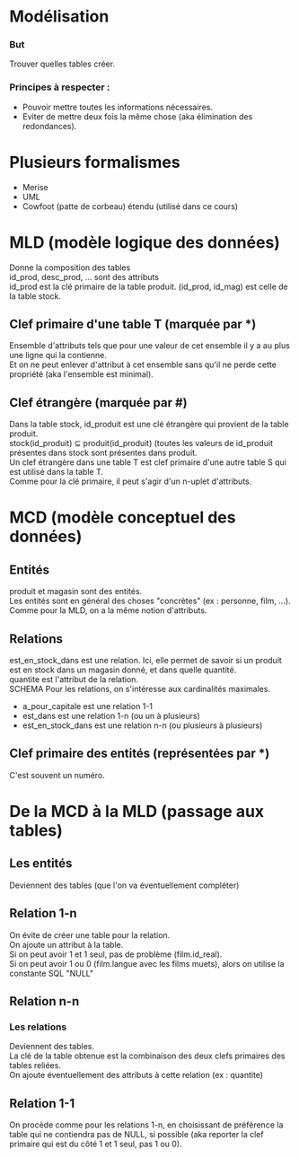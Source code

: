 # Modélisation

### But
Trouver quelles tables créer.

### Principes à respecter :
* Pouvoir mettre toutes les informations nécessaires.
* Eviter de mettre deux fois la même chose (aka élimination des redondances).

# Plusieurs formalismes
* Merise
* UML
* Cowfoot (patte de corbeau) étendu (utilisé dans ce cours)

# MLD (modèle logique des données)
Donne la composition des tables  
id\_prod, desc\_prod, ... sont des attributs  
id\_prod est la clé primaire de la table produit. (id\_prod, id\_mag) est celle de la table stock.

## Clef primaire d'une table T (marquée par *)
Ensemble d'attributs tels que pour une valeur de cet ensemble il y a au plus une ligne qui la contienne.  
Et on ne peut enlever d'attribut à cet ensemble sans qu'il ne perde cette propriété (aka l'ensemble est minimal).

## Clef étrangère (marquée par \#)
Dans la table stock, id\_produit est une clé étrangère qui provient de la table produit.  
stock(id\_produit) &sube; produit(id\_produit) (toutes les valeurs de id\_produit présentes dans stock sont présentes dans produit.  
Un clef étrangère dans une table T est clef primaire d'une autre table S qui est utilisé dans la table T.  
Comme pour la clé primaire, il peut s'agir d'un n-uplet d'attributs.  

# MCD (modèle conceptuel des données)
## Entités
produit et magasin sont des entités.  
Les entités sont en général des choses "concrètes" (ex : personne, film, ...).  
Comme pour la MLD, on a la même notion d'attributs.

## Relations
est\_en\_stock\_dans est une relation. Ici, elle permet de savoir si un produit est en stock dans un magasin donné, et dans quelle quantité.  
quantite est l'attribut de  la relation.  
SCHEMA
Pour les relations, on s'intéresse aux cardinalités maximales.
* a\_pour\_capitale est une relation 1-1
* est\_dans est une relation 1-n (ou un à plusieurs)
* est\_en\_stock\_dans est une relation n-n (ou plusieurs à plusieurs)

## Clef primaire des entités (représentées par *)
C'est souvent un numéro.

# De la MCD à la MLD (passage aux tables)
## Les entités
Deviennent des tables (que l'on va éventuellement compléter)

## Relation 1-n
On évite de créer une table pour la relation.  
On ajoute un attribut à la table.  
Si on peut avoir 1 et 1 seul, pas de problème (film.id\_real).  
Si on peut avoir 1 ou 0 (film.langue avec les films muets), alors on utilise la constante SQL "NULL"

## Relation n-n
### Les relations
Deviennent des tables.  
La clé de la table obtenue est la combinaison des deux clefs primaires des tables reliées.  
On ajoute éventuellement des attributs à cette relation (ex : quantite)

## Relation 1-1
On procède comme pour les relations 1-n, en choisissant de préférence la table qui ne contiendra pas de NULL, si possible (aka reporter la clef primaire qui est du côté 1 et 1 seul, pas 1 ou 0).
